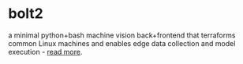 # bolt2

a minimal python+bash machine vision back+frontend that terraforms common Linux machines and enables edge data collection and model execution - [read more](https://arash-kamangir.medium.com/camera-code-action-9e6f8c50a272).

